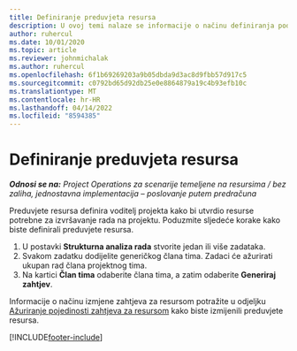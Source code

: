 ```yaml
---
title: Definiranje preduvjeta resursa
description: U ovoj temi nalaze se informacije o načinu definiranja podataka o preduvjetu resursa.
author: ruhercul
ms.date: 10/01/2020
ms.topic: article
ms.reviewer: johnmichalak
ms.author: ruhercul
ms.openlocfilehash: 6f1b69269203a9b05dbda9d3ac8d9fbb57d917c5
ms.sourcegitcommit: c0792bd65d92db25e0e8864879a19c4b93efb10c
ms.translationtype: MT
ms.contentlocale: hr-HR
ms.lasthandoff: 04/14/2022
ms.locfileid: "8594385"
---
```

# <a name="define-resource-requirements"></a>Definiranje preduvjeta resursa

_**Odnosi se na:** Project Operations za scenarije temeljene na resursima / bez zaliha, jednostavna implementacija – poslovanje putem predračuna_

Preduvjete resursa definira voditelj projekta kako bi utvrdio resurse potrebne za izvršavanje rada na projektu. Poduzmite sljedeće korake kako biste definirali preduvjete resursa.

1.  U postavki **Strukturna analiza rada** stvorite jedan ili više zadataka.
2.  Svakom zadatku dodijelite generičkog člana tima. Zadaci će ažurirati ukupan rad člana projektnog tima.
3.  Na kartici **Član tima** odaberite člana tima, a zatim odaberite **Generiraj zahtjev**.

Informacije o načinu izmjene zahtjeva za resursom potražite u odjeljku [Ažuriranje pojedinosti zahtjeva za resursom](define-resource-requirements.md) kako biste izmijenili preduvjete resursa.

[!INCLUDE[footer-include](../includes/footer-banner.md)]